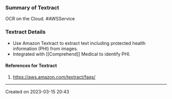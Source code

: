 ### Summary of Textract
OCR on the Cloud. #AWSService 
### Textract Details
- Use Amazon Textract to extract text including protected health information (PHI) from images.
- Integrated with [[Comprehend]] Medical to identify PHI.
#### References for Textract
1. https://aws.amazon.com/textract/faqs/

---
Created on 2023-03-15 20:43